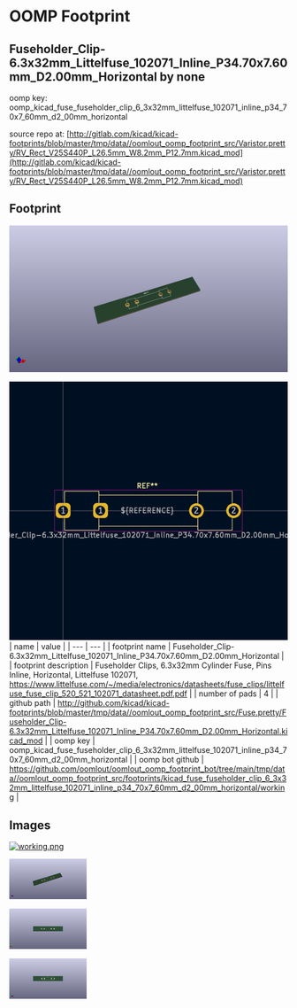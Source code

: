 # OOMP Footprint  
## Fuseholder_Clip-6.3x32mm_Littelfuse_102071_Inline_P34.70x7.60mm_D2.00mm_Horizontal  by none  
  
oomp key: oomp_kicad_fuse_fuseholder_clip_6_3x32mm_littelfuse_102071_inline_p34_70x7_60mm_d2_00mm_horizontal  
  
source repo at: [http://gitlab.com/kicad/kicad-footprints/blob/master/tmp/data//oomlout_oomp_footprint_src/Varistor.pretty/RV_Rect_V25S440P_L26.5mm_W8.2mm_P12.7mm.kicad_mod](http://gitlab.com/kicad/kicad-footprints/blob/master/tmp/data//oomlout_oomp_footprint_src/Varistor.pretty/RV_Rect_V25S440P_L26.5mm_W8.2mm_P12.7mm.kicad_mod)  
## Footprint  
  
[![working_kicad_pcb_3d.png](working_kicad_pcb_3d_600.png)](working_kicad_pcb_3d.png)  
  
[![working.png](working_600.png)](working.png)  
| name | value | 
| --- | --- | 
| footprint name | Fuseholder_Clip-6.3x32mm_Littelfuse_102071_Inline_P34.70x7.60mm_D2.00mm_Horizontal | 
| footprint description | Fuseholder Clips, 6.3x32mm Cylinder Fuse, Pins Inline, Horizontal, Littelfuse 102071, https://www.littelfuse.com/~/media/electronics/datasheets/fuse_clips/littelfuse_fuse_clip_520_521_102071_datasheet.pdf.pdf | 
| number of pads | 4 | 
| github path | http://github.com/kicad/kicad-footprints/blob/master/tmp/data//oomlout_oomp_footprint_src/Fuse.pretty/Fuseholder_Clip-6.3x32mm_Littelfuse_102071_Inline_P34.70x7.60mm_D2.00mm_Horizontal.kicad_mod | 
| oomp key | oomp_kicad_fuse_fuseholder_clip_6_3x32mm_littelfuse_102071_inline_p34_70x7_60mm_d2_00mm_horizontal | 
| oomp bot github | https://github.com/oomlout/oomlout_oomp_footprint_bot/tree/main/tmp/data//oomlout_oomp_footprint_src/footprints/kicad_fuse_fuseholder_clip_6_3x32mm_littelfuse_102071_inline_p34_70x7_60mm_d2_00mm_horizontal/working | 
## Images  
  
[![working.png](working_140.png)](working.png)  
  
[![working_kicad_pcb_3d.png](working_kicad_pcb_3d_140.png)](working_kicad_pcb_3d.png)  
  
[![working_kicad_pcb_3d_back.png](working_kicad_pcb_3d_back_140.png)](working_kicad_pcb_3d_back.png)  
  
[![working_kicad_pcb_3d_front.png](working_kicad_pcb_3d_front_140.png)](working_kicad_pcb_3d_front.png)  
